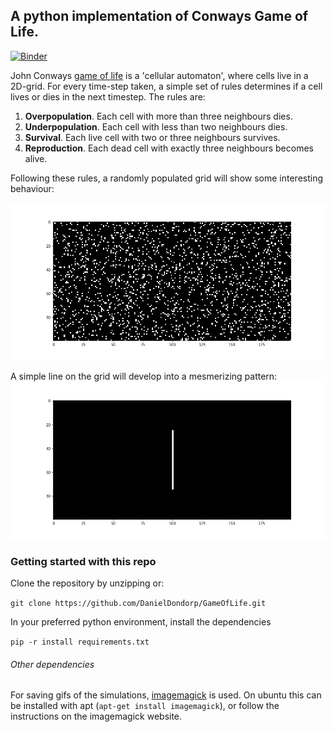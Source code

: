 ## A python implementation of Conways Game of Life.

[![Binder](https://mybinder.org/badge_logo.svg)](https://mybinder.org/v2/gh/DanielDondorp/GameOfLife.git/master)

John Conways [game of life](https://en.wikipedia.org/wiki/Conway%27s_Game_of_Life) is a 'cellular automaton', where cells live in a 2D-grid. For every time-step taken, a simple set of rules determines if a cell lives or dies in the next timestep. The rules are:

1. **Overpopulation**. Each cell with more than three neighbours dies.
2. **Underpopulation**. Each cell with less than two neighbours dies.
3. **Survival**. Each live cell with two or three neighbours survives.
3. **Reproduction**. Each dead cell with exactly three neighbours becomes alive.

Following these rules, a randomly populated grid will show some interesting behaviour:

![example](data/example.gif)

A simple line on the grid will develop into a mesmerizing pattern:
![example_line](data/example_line.gif)


### Getting started with this repo

Clone the repository by unzipping or:

`git clone https://github.com/DanielDondorp/GameOfLife.git`

In your preferred python environment, install the dependencies

`pip -r install requirements.txt`

###### Other dependencies
For saving gifs of the simulations, [imagemagick](https://imagemagick.org/) is used. On ubuntu this can be installed with apt (`apt-get install imagemagick`), or follow the instructions on the imagemagick website.
